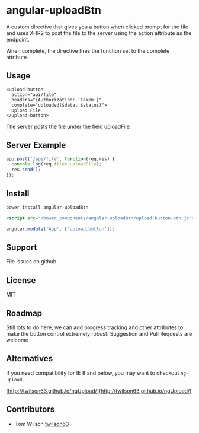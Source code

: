 # angular-uploadBtn

A custom directive that gives you a button 
when clicked prompt for the file and uses
XHR2 to post the file to the server using
the action attribute as the endpoint.  

When complete, the directive fires the function
set to the complete attribute.

## Usage

```
<upload-button
  action="api/file"
  headers="{Authorization: 'Token'}"
  complete="uploaded($data, $status)">
  Upload File
</upload-button>
```

The server posts the file under the field uploadFile.

## Server Example

``` js
app.post('/api/file', function(req,res) {
  console.log(req.files.uploadFile);
  res.send();
});
```

## Install

``` sh
bower install angular-uploadBtn
```

``` html
<script src="/bower_components/angular-uploadBtn/upload-button-btn.js"></script>
```

``` js
angular.module('App', ['upload.button']);
```

## Support

File issues on github

## License

MIT

## Roadmap

Still lots to do here, we can add progress tracking and 
other attributes to make the button control extremely
robust.  Suggestion and Pull Requests are welcome

## Alternatives

If you need compatibility for IE 8 and below, you may want
to checkout `ng-upload`.

[http://twilson63.github.io/ngUpload/](http://twilson63.github.io/ngUpload/)

## Contributors

* Tom Wilson [twilson63](http://githu.com/twilson63)
